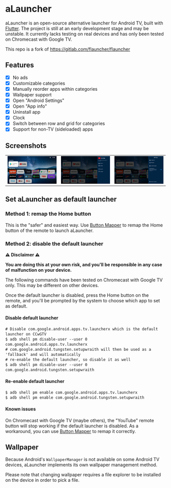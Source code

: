 # aLauncher
aLauncher is an open-source alternative launcher for Android TV, built with [Flutter](https://flutter.dev).
The project is still at an early development stage and may be unstable. It currently lacks testing on real devices and has only been tested on Chromecast with Google TV.

This repo is a fork of https://gitlab.com/flauncher/flauncher

## Features
- [x] No ads
- [x] Customizable categories
- [x] Manually reorder apps within categories
- [x] Wallpaper support
- [x] Open "Android Settings"
- [x] Open "App info"
- [x] Uninstall app
- [x] Clock
- [x] Switch between row and grid for categories
- [x] Support for non-TV (sideloaded) apps

## Screenshots
|  |  |  |
|--|--|--|
| ![](screenshots/Screenshot_1624378896.png) | ![](screenshots/Screenshot_1624378921.png) | ![](screenshots/Screenshot_1624378938.png) |

## Set aLauncher as default launcher

### Method 1: remap the Home button
This is the "safer" and easiest way. Use [Button Mapper](https://play.google.com/store/apps/details?id=flar2.homebutton) to remap the Home button of the remote to launch aLauncher.

### Method 2: disable the default launcher
**:warning: Disclaimer :warning:**

**You are doing this at your own risk, and you'll be responsible in any case of malfunction on your device.**

The following commands have been tested on Chromecast with Google TV only. This may be different on other devices.

Once the default launcher is disabled, press the Home button on the remote, and you'll be prompted by the system to choose which app to set as default.

#### Disable default launcher
```shell
# Disable com.google.android.apps.tv.launcherx which is the default launcher on CCwGTV
$ adb shell pm disable-user --user 0 com.google.android.apps.tv.launcherx
# com.google.android.tungsten.setupwraith will then be used as a 'fallback' and will automatically
# re-enable the default launcher, so disable it as well
$ adb shell pm disable-user --user 0 com.google.android.tungsten.setupwraith
```

#### Re-enable default launcher
```shell
$ adb shell pm enable com.google.android.apps.tv.launcherx
$ adb shell pm enable com.google.android.tungsten.setupwraith
```

#### Known issues
On Chromecast with Google TV (maybe others), the "YouTube" remote button will stop working if the default launcher is disabled. As a workaround, you can use [Button Mapper](https://play.google.com/store/apps/details?id=flar2.homebutton) to remap it correctly.

## Wallpaper
Because Android's `WallpaperManager` is not available on some Android TV devices, aLauncher implements its own wallpaper management method.

Please note that changing wallpaper requires a file explorer to be installed on the device in order to pick a file.
